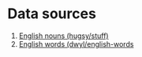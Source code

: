 # Data sources
1. [English nouns (hugsy/stuff)](https://github.com/hugsy/stuff/blob/main/random-word/english-nouns.txt)
1. [English words (dwyl/english-words](https://github.com/dwyl/english-words)
